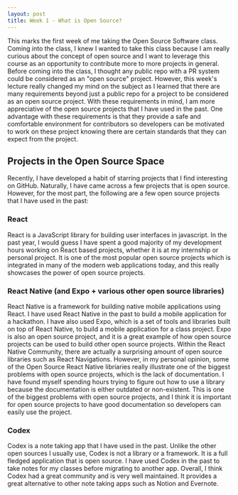 ```yaml
---
layout: post
title: Week 1 - What is Open Source?
---
```


This marks the first week of me taking the Open Source Software class. Coming into the class, I knew I wanted to take this class because I am really curious about the concept of open source and I want to leverage this course as an opportunity to contribute more to more projects in general. Before coming into the class, I thought any public repo with a PR system could be considered as an "open source" project. However, this week's lecture really changed my mind on the subject as I learned that there are many requirements beyond just a public repo for a project to be considered as an open source project. With these requirements in mind, I am more appreciative of the open source projects that I have used in the past. One advantage with these requirements is that they provide a safe and comfortable environment for contributors so developers can be motivated to work on these project knowing there are certain standards that they can expect from the project.

## Projects in the Open Source Space
Recently, I have developed a habit of starring projects that I find interesting on GitHub. Naturally, I have came across a few projects that is open source. However, for the most part, the following are a few open source projects that I have used in the past:

### React
React is a JavaScript library for building user interfaces in javascript. In the past year, I would guess I have spent a good majority of my development hours working on React based projects, whether it is at my internship or personal project. It is one of the most popular open source projects which is integrated in many of the modern web applications today, and this really showcases the power of open source projects.

### React Native (and Expo + various other open source libraries)
React Native is a framework for building native mobile applications using React. I have used React Native in the past to build a mobile application for a hackathon. I have also used Expo, which is a set of tools and libraries built on top of React Native, to build a mobile application for a class project. Expo is also an open source project, and it is a great example of how open source projects can be used to build other open source projects.
Within the React Native Community, there are actually a surprising amount of open source libraries such as React Navigations. However, in my personal opinion, some of the Open Source React Native libriaries really illustrate one of the biggest problems with open source projects, which is the lack of documentation. I have found myself spending hours trying to figure out how to use a library because the documentation is either outdated or non-existent. This is one of the biggest problems with open source projects, and I think it is important for open source projects to have good documentation so developers can easily use the project.

### Codex
Codex is a note taking app that I have used in the past. Unlike the other open sources I usually use, Codex is not a library or a framework. It is a full fledged application that is open source. I have used Codex in the past to take notes for my classes before migrating to another app. Overall, I think Codex had a great community and is very well maintained. It provides a great alternative to other note taking apps such as Notion and Evernote.

